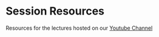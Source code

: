 # Session Resources

Resources for the lectures hosted on our [Youtube Channel](https://www.youtube.com/channel/UCOr2tU9paYaosUIz0IH7MHg)
